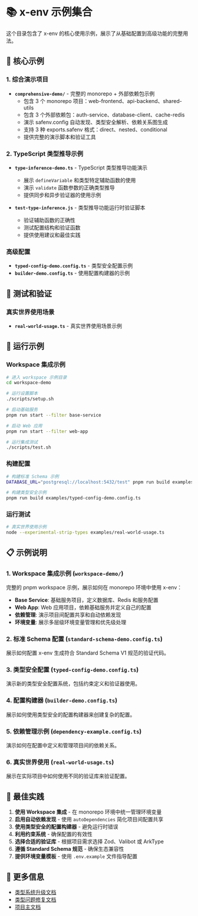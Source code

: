 # 📚 x-env 示例集合

这个目录包含了 x-env 的核心使用示例，展示了从基础配置到高级功能的完整用法。

## 🎯 核心示例

### 1. 综合演示项目

- **`comprehensive-demo/`** - 完整的 monorepo + 外部依赖包示例
  - 包含 3 个 monorepo 项目：web-frontend、api-backend、shared-utils
  - 包含 3 个外部依赖包：auth-service、database-client、cache-redis
  - 演示 safenv.config 自动发现、类型安全解析、依赖关系图生成
  - 支持 3 种 exports.safenv 格式：direct、nested、conditional
  - 提供完整的演示脚本和验证工具

### 2. TypeScript 类型推导示例

- **`type-inference-demo.ts`** - TypeScript 类型推导功能演示
  - 展示 `defineVariable` 和类型特定辅助函数的使用
  - 演示 `validate` 函数参数的正确类型推导
  - 提供同步和异步验证器的使用示例

- **`test-type-inference.js`** - 类型推导功能运行时验证脚本
  - 验证辅助函数的正确性
  - 测试配置结构和验证函数
  - 提供使用建议和最佳实践

### 高级配置

- **`typed-config-demo.config.ts`** - 类型安全配置示例
- **`builder-demo.config.ts`** - 使用配置构建器的示例

## 🧪 测试和验证

### 真实世界使用场景

- **`real-world-usage.ts`** - 真实世界使用场景示例

## 🚀 运行示例

### Workspace 集成示例

```bash
# 进入 workspace 示例目录
cd workspace-demo

# 运行设置脚本
./scripts/setup.sh

# 启动基础服务
pnpm run start --filter base-service

# 启动 Web 应用
pnpm run start --filter web-app

# 运行集成测试
./scripts/test.sh
```

### 构建配置

```bash
# 构建标准 Schema 示例
DATABASE_URL="postgresql://localhost:5432/test" pnpm run build examples/standard-schema-demo.config.ts

# 构建类型安全示例
pnpm run build examples/typed-config-demo.config.ts
```

### 运行测试

```bash
# 真实世界使用示例
node --experimental-strip-types examples/real-world-usage.ts
```

## 📋 示例说明

### 1. Workspace 集成示例 (`workspace-demo/`)

完整的 pnpm workspace 示例，展示如何在 monorepo 环境中使用 x-env：

- **Base Service**: 基础服务项目，定义数据库、Redis 和服务配置
- **Web App**: Web 应用项目，依赖基础服务并定义自己的配置
- **依赖管理**: 演示项目间配置共享和自动依赖发现
- **环境变量**: 展示多层级环境变量管理和优先级处理

### 2. 标准 Schema 配置 (`standard-schema-demo.config.ts`)

展示如何配置 x-env 生成符合 Standard Schema V1 规范的验证代码。

### 3. 类型安全配置 (`typed-config-demo.config.ts`)

演示新的类型安全配置系统，包括约束定义和验证器使用。

### 4. 配置构建器 (`builder-demo.config.ts`)

展示如何使用类型安全的配置构建器来创建复杂的配置。

### 5. 依赖管理示例 (`dependency-example.config.ts`)

演示如何在配置中定义和管理项目间的依赖关系。

### 6. 真实世界使用 (`real-world-usage.ts`)

展示在实际项目中如何使用不同的验证库来验证配置。

## 🎯 最佳实践

1. **使用 Workspace 集成** - 在 monorepo 环境中统一管理环境变量
2. **启用自动依赖发现** - 使用 `autoDependencies` 简化项目间配置共享
3. **使用类型安全的配置构建器** - 避免运行时错误
4. **利用约束系统** - 确保配置的有效性
5. **选择合适的验证库** - 根据项目需求选择 Zod、Valibot 或 ArkType
6. **遵循 Standard Schema 规范** - 确保生态兼容性
7. **提供环境变量模板** - 使用 `.env.example` 文件指导配置

## 📖 更多信息

- [类型系统升级文档](../TYPE_SYSTEM_UPGRADE.md)
- [类型问题修复文档](../TYPE_ISSUES_FIXED.md)
- [项目主文档](../README.md)
